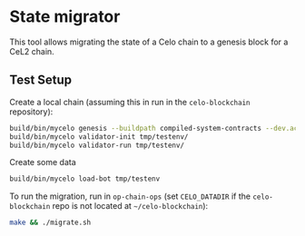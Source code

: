 # State migrator

This tool allows migrating the state of a Celo chain to a genesis block for a CeL2 chain.

## Test Setup

Create a local chain (assuming this in run in the `celo-blockchain` repository):

```sh
build/bin/mycelo genesis --buildpath compiled-system-contracts --dev.accounts 2 --newenv tmp/testenv --mnemonic "miss fire behind decide egg buyer honey seven advance uniform profit renew"
build/bin/mycelo validator-init tmp/testenv/
build/bin/mycelo validator-run tmp/testenv/
```

Create some data

```sh
build/bin/mycelo load-bot tmp/testenv
```

To run the migration, run in `op-chain-ops` (set `CELO_DATADIR` if the `celo-blockchain` repo is not located at `~/celo-blockchain`):
```sh
make && ./migrate.sh
```